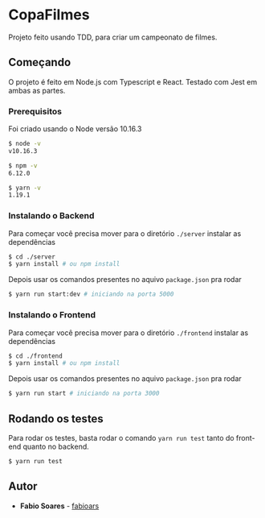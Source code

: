 # CopaFilmes

Projeto feito usando TDD, para criar um campeonato de filmes.

## Começando

O projeto é feito em Node.js com Typescript e React. Testado com Jest em ambas as partes.

### Prerequisitos

Foi criado usando o Node versão 10.16.3

```sh
$ node -v
v10.16.3

$ npm -v
6.12.0

$ yarn -v
1.19.1
```

### Instalando o Backend

Para começar você precisa mover para o diretório `./server` instalar as dependências

```sh
$ cd ./server
$ yarn install # ou npm install

```

Depois usar os comandos presentes no aquivo `package.json` pra rodar

```sh
$ yarn run start:dev # iniciando na porta 5000
```


### Instalando o Frontend

Para começar você precisa mover para o diretório `./frontend` instalar as dependências

```sh
$ cd ./frontend
$ yarn install # ou npm install

```

Depois usar os comandos presentes no aquivo `package.json` pra rodar

```sh
$ yarn run start # iniciando na porta 3000
```

## Rodando os testes

Para rodar os testes, basta rodar o comando `yarn run test` tanto do front-end quanto no backend.

```sh
$ yarn run test
```

## Autor

* **Fabio Soares** - [fabioars](https://github.com/fabioars)
